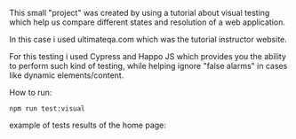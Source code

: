 This small "project" was created by using a tutorial about visual testing which help us compare different states and resolution of a web application.

In this case i used ultimateqa.com which was the tutorial instructor website.

For this testing i used Cypress and Happo JS which provides you the ability to perform such kind of testing, while helping ignore "false alarms" in cases like dynamic elements/content.

How to run:

``
npm run test:visual
``

example of tests results of the home page:

